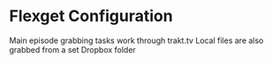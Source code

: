 # Flexget Configuration #

Main episode grabbing tasks work through trakt.tv
Local files are also grabbed from a set Dropbox folder

